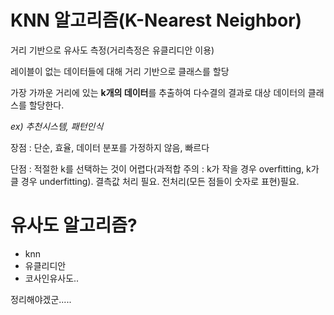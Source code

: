 # KNN 알고리즘(K-Nearest Neighbor)

거리 기반으로 유사도 측정(거리측정은 유클리디안 이용)

레이블이 없는 데이터들에 대해 거리 기반으로 클래스를 할당

가장 가까운 거리에 있는 **k개의 데이터**를 추출하여 다수결의 결과로 대상 데이터의 클래스를 할당한다.

*ex) 추천시스템, 패턴인식*



장점 : 단순, 효율, 데이터 분포를 가정하지 않음, 빠르다

단점 :  적절한 k를 선택하는 것이 어렵다(과적합 주의 : k가 작을 경우 overfitting, k가 클 경우 underfitting). 결측값 처리 필요. 전처리(모든 점들이 숫자로 표현)필요. 



# 유사도 알고리즘?

- knn
- 유클리디안
- 코사인유사도..

정리해야겠군.....


